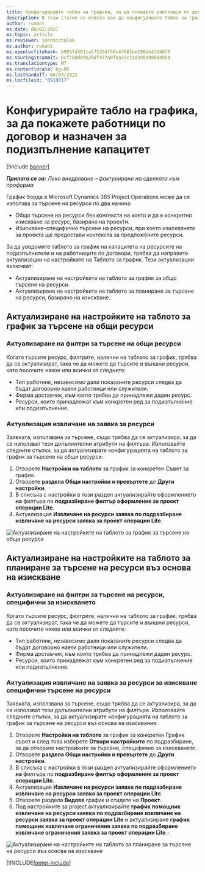 ```yaml
---
title: Конфигурирайте табло на графика, за да покажете работници по договор и назначен за подизпълнение капацитет
description: В тази статия се описва как да конфигурирате Табло за график в Microsoft Dynamics 365 Project Operations да показва капацитета на ресурса подизпълнение при персонал на изискванията за ресурси на проекта.
author: rumant
ms.date: 08/02/2021
ms.topic: article
ms.reviewer: johnmichalak
ms.author: rumant
ms.openlocfilehash: b965fd5011a575354f50c47081be198ab43248f9
ms.sourcegitcommit: 6cfc50d89528df977a8f6a55c1ad39d99800d9b4
ms.translationtype: MT
ms.contentlocale: bg-BG
ms.lasthandoff: 06/03/2022
ms.locfileid: "8919817"
---
```

# <a name="configure-schedule-board-to-show-contract-workers-and-subcontracted-capacity"></a>Конфигурирайте табло на графика, за да покажете работници по договор и назначен за подизпълнение капацитет 

[!include [banner](../../includes/dataverse-preview.md)]

_**Прилага се за:** Леко внедряване – фактуриране на сделката към проформа_

График борда в Microsoft Dynamics 365 Project Operations може да се използва за търсене на ресурси по два начина:

- Общо търсене на ресурси без контекста на което и да е конкретно изискване за ресурс, базирано на проекти.
- Изискване–специфично търсене на ресурси, при което изискването за проекта ще предостави контекста за предложените ресурси.

За да уведомите таблото за график на капацитета на ресурсите на подизпълнители и на работниците по договори, трябва да направите актуализации на настройките на Таблото за график. Тези актуализации включват: 
- Актуализиране на настройките на таблото за график за общо търсене на ресурси.
- Актуализиране на настройките на таблото за планиране за търсене на ресурси, базирано на изискване.

## <a name="update-schedule-board-settings-for-general-resource-search"></a>Актуализиране на настройките на таблото за график за търсене на общи ресурси
### <a name="update-filters-for-general-resource-search"></a>Актуализиране на филтри за търсене на общи ресурси
Когато търсите ресурс, филтрите, налични на таблото за график, трябва да се актуализират, така че да можете да търсите и външни ресурси, като посочите някое или всички от следните:
  - Тип работник, независимо дали показаните ресурси следва да бъдат договорно наети работници или служители.
  - Фирма доставчик, към която трябва да принадлежи даден ресурс.
  - Ресурси, които принадлежат към конкретен ред за подизпълнение или подизпълнение.
    
### <a name="update-retrieve-resource-query"></a>Актуализация извличане на заявка за ресурси
Заявката, използвана за търсене, също трябва да се актуализира, за да се използват тези допълнителни атрибути на филтъра. Използвайте следните стъпки, за да актуализирате конфигурацията на таблото за график за търсене на общи ресурси:  
1. Отворете **Настройки на таблото** за график за конкретен Съвет за график.
2. Отворете **раздела Общи настройки и превъртете** до **Други настройки**.
3. В списъка с настройки в този раздел актуализирайте оформлението **на** филтъра по **подразбиране филтър оформление за проект операции Lite**.
4. Актуализация **Извличане на ресурси заявка** **по подразбиране извличане на ресурси заявка за проект операции Lite**.

![Актуализиране на настройките на таблото за график за търсене на общи ресурси](../media/BoardSettings.png)  

## <a name="update-schedule-board-settings-for-requirementbased-resource-search"></a>Актуализиране на настройките на таблото за планиране за търсене на ресурси въз основа на изискване
### <a name="update-filters-for-requirement-specific-resource-search"></a>Актуализиране на филтри за търсене на ресурси, специфични за изискването 
Когато търсите ресурс, филтрите, налични на таблото за график, трябва да се актуализират, така че да можете да търсите и външни ресурси, като посочите някое или всички от следните:
 - Тип работник, независимо дали показаните ресурси следва да бъдат договорно наети работници или служители.
 - Фирма доставчик, към която трябва да принадлежи даден ресурс.
 - Ресурси, които принадлежат към конкретен ред за подизпълнение или подизпълнение.

### <a name="update-retrieve-resource-query-for-requirement-specific-resource-search"></a>Актуализация извличане на заявка за ресурси за изискване специфични търсене на ресурси 
Заявката, използвана за търсене, също трябва да се актуализира, за да се използват тези допълнителни атрибути на филтъра. Използвайте следните стъпки, за да актуализирате конфигурацията на таблото за график за търсене на ресурси въз основа на изисквания:

1. Отворете **Настройки на таблото** за график за конкретен График съвет и след това изберете **Отвори настройките** по подразбиране, за да отворите настройките за търсене, специфично за изискването.
2. Отворете **раздела Общи настройки и превъртете** до **Други настройки**.
3. В списъка с настройки в този раздел актуализирайте оформлението **на** филтъра по **подразбиране филтър оформление за проект операции Lite**.
4. Актуализация **Извличане на ресурси заявка** **по подразбиране извличане на ресурси заявка за проект операции Lite**.
5. Отворете раздела **Видове** график и отидете на **Проект**.
6. Под настройките за project актуализирайте **график помощник извличане на ресурси заявка** **по подразбиране извличане на ресурси заявка за проект операции Lite** и актуализиране **график помощник извличане ограничения заявка** **по подразбиране извличане ограничения заявка за проект операции Lite**.**·**

![Актуализиране на настройките на таблото за планиране за търсене на ресурси въз основа на изискване](../media/SASettings.png)  

[!INCLUDE[footer-include](../../includes/footer-banner.md)]

